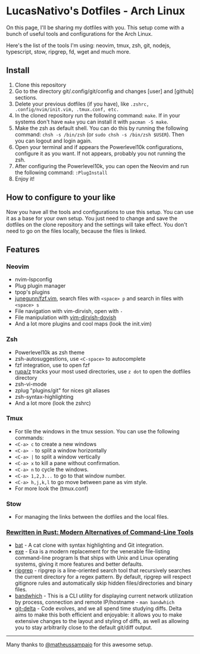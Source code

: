 # LucasNativo's Dotfiles - Arch Linux

On this page, I'll be sharing my dotfiles with you.
This setup come with a bunch of useful tools and configurations for the Arch Linux.

Here's the list of the tools I'm using: neovim, tmux, zsh, git, nodejs, typescript, stow, ripgrep, fd, wget and much more.

## Install

   1. Clone this repository
   2. Go to the directory git/.config/git/config and changes [user] and [github] sections.
   3. Delete your previous dotfiles (if you have), like `.zshrc, .config/nvim/init.vim, .tmux.conf, etc.`
   4. In the cloned repository run the following command: `make`. If in your systems don't have `make` you can install it with `pacman -S make`.
   5. Make the zsh as default shell. You can do this by running the following command: `chsh -s /bin/zsh` (or `sudo chsh -s /bin/zsh $USER`). Then you can logout and login again.
   6. Open your terminal and if appears the Powerlevel10k configurations, configure it as you want. If not appears, probably you not running the zsh.
   7. After configuring the Powerlevel10k, you can open the Neovim and run the following command: `:PlugInstall`
   8. Enjoy it!

## How to configure to your like

Now you have all the tools and configurations to use this setup. You can use it as a base for your own setup. You just need to change and save the dotfiles on the clone repository and the settings will take effect. You don't need to go on the files locally, because the files is linked.

## Features

### Neovim

- nvim-lspconfig
- Plug plugin manager
- tpop's plugins
- [junegunn/fzf.vim](https://github.com/junegunn/fzf.vim), search files with `<space> p` and search in files with `<space> s`
- File navigation with vim-dirvish, open with `-`
- File manipulation with [vim-dirvish-dovish](https://github.com/roginfarrer/vim-dirvish-dovish)
- And a lot more plugins and cool maps (look the init.vim)

### Zsh

- Powerlevel10k as zsh theme
- zsh-autosuggestions, use `<C-space>` to autocomplete
- fzf integration, use <C-t> to open fzf
- [rupa/z](https://github.com/rupa/z) tracks your most used directories, use `z dot` to open the dotfiles directory
- zsh-vi-mode
- zplug "plugins/git" for nices git aliases
- zsh-syntax-highlighting
- And a lot more (look the zshrc)

### Tmux

- For tile the windows in the tmux session. You can use the following commands: 
- `<C-a> c` to create a new windows
- `<C-a> -` to split a window horizontally
- `<C-a> |` to split a window vertically
- `<C-a> x` to kill a pane without confirmation.
- `<C-a> n` to cycle the windows.
- `<C-a> 1,2,3...` to go to that window number.
- `<C-a> h,j,k,l` to go move between pane as vim style.
- For more look the (tmux.conf)

### Stow

- For managing the links between the dotfiles and the local files.

### [Rewritten in Rust: Modern Alternatives of Command-Line Tools](https://zaiste.net/posts/shell-commands-rust/)

- [bat](https://github.com/sharkdp/bat) - A cat clone with syntax highlighting and Git integration.
- [exe](https://github.com/ogham/exa) - Exa is a modern replacement for the venerable file-listing command-line program ls that ships with Unix and Linux operating systems, giving it more features and better defaults.
- [ripgrep](https://github.com/BurntSushi/ripgrep) - ripgrep is a line-oriented search tool that recursively searches the current directory for a regex pattern. By default, ripgrep will respect gitignore rules and automatically skip hidden files/directories and binary files.
- [bandwhich](https://github.com/imsnif/bandwhich) - This is a CLI utility for displaying current network utilization by process, connection and remote IP/hostname - ` man bandwhich `
- [git-delta](https://dandavison.github.io/delta/introduction.html) - Code evolves, and we all spend time studying diffs. Delta aims to make this both efficient and enjoyable: it allows you to make extensive changes to the layout and styling of diffs, as well as allowing you to stay arbitrarily close to the default git/diff output.

----
Many thanks to [@matheussampaio](https://github.com/matheussampaio) for this awesome setup.
